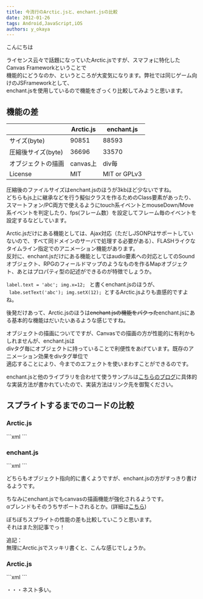 ```yaml
---
title: 今流行のArctic.jsと、enchant.jsの比較
date: 2012-01-26
tags: Android,JavaScript,iOS
authors: y_okaya
---
```

 
<p>こんにちは</p>
<p>ライセンス云々で話題になっていたArctic.jsですが、スマフォに特化したCanvas Frameworkということで<br/>
機能的にどうなのか、というところが大変気になります。弊社では同じゲーム向けのJSFrameworkとして、<br/>
enchant.jsを使用しているので機能をざっくり比較してみようと思います。</p>
<h2>機能の差</h2>
<table>
<thead>
<tr>
<th/>
<th>Arctic.js</th>
<th>enchant.js</th>
</tr>
</thead>
<tbody>
<tr>
<td>サイズ(byte)</td>
<td>90851</td>
<td>88593</td>
</tr>
<tr>
<td>圧縮後サイズ(byte)</td>
<td>36696</td>
<td>33570</td>
</tr>
<tr>
<td>オブジェクトの描画</td>
<td>canvas上</td>
<td>div毎</td>
</tr>
<tr>
<td>License</td>
<td>MIT</td>
<td>MIT or GPLv3</td>
</tr>
</tbody>
</table>
<p>圧縮後のファイルサイズはenchant.jsのほうが3kbほど少ないですね。<br/>
どちらもjs上に継承などを行う擬似クラスを作るためのClass要素があったり、スマートフォン/PC両方で使えるようにtouch系イベントとmouseDown/Move系イベントを判定したり、fps(フレーム数）を設定してフレーム毎のイベントを設定するなどしています。</p>
<p>Arctic.jsだけにある機能としては、Ajax対応（ただしJSONPはサポートしていないので、すべて同ドメインのサーバで処理する必要がある）、FLASHライクなタイムライン指定でのアニメーション機能があります。<br/>
反対に、enchant.jsだけにある機能としてはaudio要素への対応としてのSoundオブジェクト、RPGのフィールドマップのようなものを作るMapオブジェクト、あとはプロパティ型の記述ができるのが特徴でしょうか。</p>
<p><code>label.text = 'abc'; img.x=12; </code> と書くenchant.jsのほうが、<br/>
<code> labe.setText('abc'); img.setX(12); </code>とするArctic.jsよりも直感的ですよね。</p>
<p>後発だけあって、Arctic.jsのほうは<del>enchant.jsの機能をパクった</del>enchant.jsにある基本的な機能はだいたいあるような感じですね。</p>
<p>オブジェクトの描画についてですが、Canvasでの描画の方が性能的に有利かもしれませんが、enchant.jsは<br/>
divタグ毎にオブジェクトに持っていることで利便性をあげています。既存のアニメーション効果をdivタグ単位で<br/>
適応することにより、今までのエフェクトを使いまわすことができるのです。</p>
<p>enchant.jsと他のライブラリを合わせて使うサンプルは<a href="http://d.akiroom.com/2011-08/enchant-js-jquery-effects/" onclick="javascript:_gaq.push(['_trackEvent','outbound-article','http://d.akiroom.com']);">こちらのブログ</a>に具体的な実装方法が書かれていたので、実装方法はリンク先を御覧ください。</p>
<h2>スプライトするまでのコードの比較</h2>
<h3>Arctic.js</h3>
```xml
<!DOCTYPE html>
<html>
<head>
	<meta http-equiv="Content-Type" content="text/html; charset=UTF-8" />
	<title>Test Sprite</title>
	<script type="text/javascript" src="./arctic.js"></script>
	<script type="text/javascript">
        var GameMain = arc.Class.create(arc.Game, {
            initialize:function(params) {
                var sp = new arc.display.Sprite(this._system.getImage('a.png'));
                sp.setX(10);
                sp.setY(10);
                this.addChild(sp);
            },
            update:function() {
            }
        });
        window.addEventListener('DOMContentLoaded', function(e){
            var system = new arc.System(320, 416, 'test');
            system.setGameClass(GameMain);
            system.load(['a.png']);
        }, false);
        </script>
</head>
<body>
<canvas id='test'></canvas>
</body>
</html>
```
<h3>enchant.js</h3>
```xml
<!DOCTYPE html>
<html>
<head>
    <meta http-equiv="Content-Type" content="text/html; charset=UTF-8" />
    <script type="text/javascript" src="./enchant.js"></script>
    <script type="text/javascript">
        enchant();
        window.onload = function() {
            var game = new Game(416,320);
            game.preload('a.png');
            game.onload = function() {
                var test = new Sprite(100,100);
                test.x = 10;
                test.y = 10;
                test.image = game.assets['a.png'];
                game.rootScene.addChild(test);
            };
            game.start();
        };
    </script>
</head>
<body>
</body>
</html>
```
<p>どちらもオブジェクト指向的に書くようですが、enchant.jsの方がすっきり書けるようです。</p>
<p>ちなみにenchant.jsでもcanvasの描画機能が強化されるようです。<br/>
αブレンドもそのうちサポートされるとか。(詳細は<a href="http://wise9.jp/archives/6347" onclick="javascript:_gaq.push(['_trackEvent','outbound-article','http://wise9.jp']);">こちら</a>)</p>
<p>ぼちぼちスプライトの性能の差も比較していこうと思います。<br/>
それはまた別記事でっ！</p>
<p>追記：<br/>
無理にArctic.jsでスッキリ書くと、こんな感じでしょうか。</p>
<h3>Arctic.js</h3>
```xml
<!DOCTYPE html>
<html>
<head>
	<meta http-equiv="Content-Type" content="text/html; charset=UTF-8" />
	<title>Test Sprite</title>
	<script type="text/javascript" src="./arctic.js"></script>
	<script type="text/javascript">
        window.onload = function(){
            var system = new arc.System(320, 416, 'test');
            system.setGameClass(arc.Class.create(arc.Game, {
				initialize:function(params) {
					var sp = new arc.display.Sprite(this._system.getImage('a.png'));
					sp.setX(10);
					sp.setY(10);
					this.addChild(sp);
				}
			}));
            system.load(['a.png']);
        }
        </script>
</head>
<body>
<canvas id='test'></canvas>
</body>
</html>
```
<p>・・・ネスト多い。</p>
							